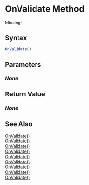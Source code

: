 # OnValidate Method
Missing!

## Syntax
```javascript
OnValidate()
```

## Parameters
### *None*

## Return Value
### *None*

## See Also
[OnValidate()](./OnValidate1.md)<br />
[OnValidate()](./OnValidate2.md)<br />
[OnValidate()](./OnValidate3.md)<br />
[OnValidate()](./OnValidate5.md)<br />
[OnValidate()](./OnValidate6.md)<br />
[OnValidate()](./OnValidate7.md)<br />
[OnValidate()](./OnValidate8.md)<br />
[OnValidate()](./OnValidate9.md)<br />
[OnValidate()](./OnValidate10.md)<br />
